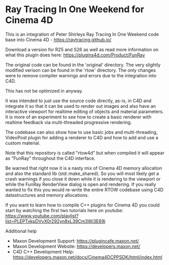 # Ray Tracing In One Weekend for Cinema 4D

This is an integration of Peter Shirleys Ray Tracing In One Weekend code base into Cinema 4D - https://raytracing.github.io/

Download a version for R25 and S26 as well as read more information on what this plugin does here: https://plugins4d.com/Product/FunRay

The original code can be found in the 'original' directory. The very slightly modified verison can be found in the 'rtow' directory. The only changes were to remove compiler warnings and errors due to the integration into C4D.

This has not be optimized in anyway. 

It was intended to just use the source code directly, as-is, in C4D and integrate it so that it can be used to render out images and also have an interactive viewport for realtime editing of objects and material parameters. It is more of an experiment to see how to create a basic renderer with realtime feedback via multi-threaded progressive rendering. 

The codebase can also show how to use basic jobs and multi-threading, VideoPost plugin for adding a renderer to C4D and how to add and use a custom material.

Note that this repository is called "rtow4d" but when compiled it will appear as "FunRay" throughout the C4D interface.

Be warned that right now it is a nasty mix of Cinema 4D memory allocation and also the standard lib (std::make_shared). So you will most likely get a crash warnings if you close it down while it is rendering to the viewport or while the FunRay RenderView dialog is open and rendering. If you really wanted to fix this you would re-write the entire RTOW codebase using C4D datastructures and memory allocations.

If you want to learn how to compile C++ plugins for Cinema 4D you could start by watching the first two tutorials here on youtube: https://www.youtube.com/playlist?list=PLEPTxkpDVvX0r292yn8xL39Cm3Wi3E69i

Additional help
- Maxon Development Support: https://plugincafe.maxon.net/
- Maxon Development Website: https://developers.maxon.net/
- C4D C++ Development Help: https://developers.maxon.net/docs/Cinema4DCPPSDK/html/index.html
